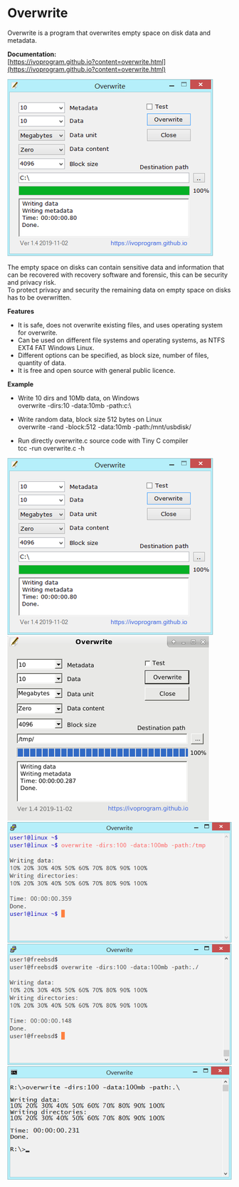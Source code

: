 # Overwrite
Overwrite is a program that overwrites empty space on disk data and metadata.

**Documentation:** \
[https://ivoprogram.github.io?content=overwrite.html](https://ivoprogram.github.io?content=overwrite.html)

![Overwrite](images/overwrite-windows-ui.png)

The empty space on disks can contain sensitive data and information that can be recovered with recovery software and forensic, this can be security and privacy risk. \
To protect privacy and security the remaining data on empty space on disks has to be overwritten.

**Features**
- It is safe, does not overwrite existing files, and uses operating system for overwrite.
- Can be used on different file systems and operating systems, as NTFS EXT4 FAT Windows Linux.
- Different options can be specified, as block size, number of files, quantity of data.
- It is free and open source with general public licence.

**Example**
- Write 10 dirs and 10Mb data, on Windows \
overwrite -dirs:10 -data:10mb -path:c:\

- Write random data, block size 512 bytes on Linux \
overwrite -rand -block:512 -data:10mb -path:/mnt/usbdisk/

- Run directly overwrite.c source code with Tiny C compiler \
tcc -run overwrite.c -h

![Overwrite](images/overwrite-windows-ui.png)
![Overwrite](images/overwrite-linux-ui.png)
![Overwrite](images/overwrite-linux.png)
![Overwrite](images/overwrite-unix.png)
![Overwrite](images/overwrite-windows.png)
